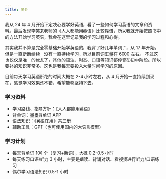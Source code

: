 ```yaml
---
title: 简介
---
```


我从 24 年 4 月开始下定决心要学好英语，看了一些如何学习英语的文章和资料。最后发现李笑来老师的《人人都能用英语》比较靠谱，所以我就开始按照书中的方法开始学习英语，我会在这里记录我的学习过程和心得。

其实我并不算是完全零基础开始学英语的，我背了好几年单词了，从 17 年开始， 但是一直断断续续，没有一直持续学习，所以目前词汇量在 6000 左右。
不过这也仅仅是唯一的优点了，其他的语法、时态、口语等知识都停留在初中阶段。所以要补的知识非常多。这也是我每天要投入大量时间学习的原因。

目前每天学习英语所花的时间大概在 2-4 小时左右，从 4 月开始一直持续到现在，感觉学习效果还不错，希望能够坚持下去。

### 学习资料

- 学习路线、指导方针：《人人都能用英语》
- 背单词：墨墨背单词 APP
- 语法知识：《英语在用》共三册
- 辅助工具：GPT（也可使用国内的大语言模型）

### 学习计划

- 每天背单词 100 个（复习+新词），大概 0.2-0.5 小时
- 每天练习口语/听力 3 小时，主要是朗读、背诵对话、看视频进行听力/口语练习
- 偶尔学习语法知识 0.5-1 小时
